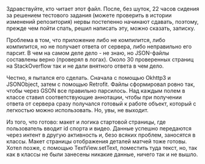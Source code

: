 Здравствуйте, кто читает этот файл. После, без шуток, 22 часов сидения за решением тестового задания (можете проверить в истории изменений репозитория) нервы постепенно начинают сдавать, поэтому, прежде чем пойти спать, решил написать эту, можно сказать, записку.

Проблема в том, что приложение либо не компилится, либо компилится, но не получает ответа от сервера, либо неправильно его парсит. В чем на самом деле дело - не знаю, но JSON-файлы составлены верно (проверял в логах). Около 30 проверенных страниц на StackOverflow так и не дали внятного ответа в чем дело.

Честно, я пытался его сделать. Сначала с помощью Okhttp3 и JSONObject, затем с помощью Retrofit. Файлы сформировал ровно так, чтобы через GSON все правильно парсилось. Над каждым полем в классе ставил соответствующие аннотации, чтобы при получении ответа от сервера сразу получался готовый к работе объект, который с легкостью можно использовать. Но, увы, не выходит.

Из того, что готово: макет и логика стартовой страницы, где пользователь вводит id спорта и видео. Данные успешно передаются через интент в другую активность и, безо всяких проблем, заносятся в классы. Макет страницы отображения деталей матчей тоже готовы. Хотел позже, с помощью TextView.setText, поместить туда текст, но, так как в классы не были занесены никакие данные, ничего так и не вышло.

